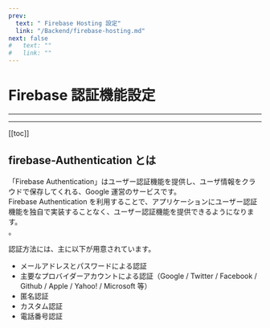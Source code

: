 ```yaml
---
prev:
  text: " Firebase Hosting 設定"
  link: "/Backend/firebase-hosting.md"
next: false
#   text: ""
#   link: ""
---
```


# Firebase 認証機能設定

---

<!-- 更新バージョン -->
<Badge type="info" text="v1.0.1" />
<!-- ドキュメントのカテゴリ -->
<Badge type="tip" text="Firebase" />

---

[[toc]]

## firebase-Authentication とは

「Firebase Authentication」はユーザー認証機能を提供し、ユーザ情報をクラウドで保存してくれる、Google 運営のサービスです。<br>
Firebase Authentication を利用することで、アプリケーションにユーザー認証機能を独自で実装することなく、ユーザー認証機能を提供できるようになります。<br>。<br>

認証方法には、主に以下が用意されています。<br>

- メールアドレスとパスワードによる認証
- 主要なプロバイダーアカウントによる認証（Google / Twitter / Facebook / Github / Apple / Yahoo! / Microsoft 等）
- 匿名認証
- カスタム認証
- 電話番号認証
